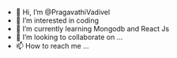- 👋 Hi, I’m @PragavathiVadivel
- 👀 I’m interested in coding
- 🌱 I’m currently learning Mongodb and React Js
- 💞️ I’m looking to collaborate on ...
- 📫 How to reach me ...

<!---
PragavathiVadivel/PragavathiVadivel is a ✨ special ✨ repository because its `README.md` (this file) appears on your GitHub profile.
You can click the Preview link to take a look at your changes.
--->
